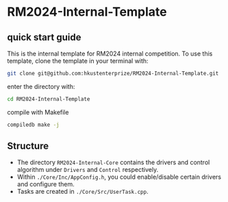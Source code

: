 # RM2024-Internal-Template

## quick start guide

This is the internal template for RM2024 internal competition. To use this template, clone the template in your terminal with:

``` bash
git clone git@github.com:hkustenterprize/RM2024-Internal-Template.git
```

enter the directory with:

``` bash
cd RM2024-Internal-Template
```

compile with Makefile

``` bash
compiledb make -j
```

## Structure

- The directory `RM2024-Internal-Core` contains the drivers and control algorithm under `Drivers` and `Control` respectively.
- Within `./Core/Inc/AppConfig.h`, you could enable/disable certain drivers and configure them.
- Tasks are created in `./Core/Src/UserTask.cpp`.
